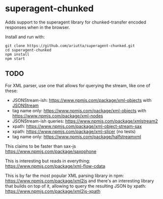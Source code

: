 # superagent-chunked

Adds support to the superagent library for chunked-transfer encoded responses when in the browser.

Install and run with:

```
git clone https://github.com/ariutta/superagent-chunked.git
cd superagent-chunked
npm install
npm start
```

## TODO
For XML parser, use one that allows for querying the stream, like one of these:
* JSONStream-ish: https://www.npmjs.com/package/xml-objects with [JSONStream](https://www.npmjs.com/package/JSONStream)
* tag name only: https://www.npmjs.com/package/xml-objects with https://www.npmjs.com/package/xml-nodes
* JSONStream-ish queries: https://www.npmjs.com/package/xmlstream2
* xpath: https://www.npmjs.com/package/xml-object-stream-sax
* xpath: https://www.npmjs.com/package/xml-slicer (no tests)
* tag name only: https://www.npmjs.com/package/halfstreamxml

This claims to be faster than sax-js
https://www.npmjs.com/package/saxophone

This is interesting but reads in everything:
https://www.npmjs.com/package/xml-flow-cdata

This is by far the most popular XML parsing library in npm:
https://www.npmjs.com/package/xml2js
and there's an interesting library that builds on top of it, allowing to query the resulting JSON by xpath:
https://www.npmjs.com/package/xml2js-xpath
